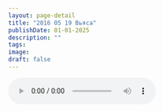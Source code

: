 ```yaml
---
layout: page-detail
title: "2016 05 19 Вьяса"
publishDate: 01-01-2025
description: ""
tags:
image:
draft: false
---
```


<audio title=" - 2016 05 19 Вьяса.mp3" src="https://filer-api.advayta.org/v1.0/public/files/72727" controls=""></audio>

  
